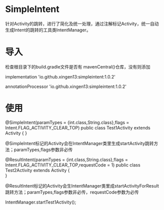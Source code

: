 # SimpleIntent

针对Activity的跳转，进行了简化及统一处理，通过注解标记Activity，统一自动生成Intent的跳转的工具类IntentManager。

# 导入
检查根目录下的build.gradle文件是否有 mavenCentral()仓库，没有则添加

implementation 'io.github.xingen13:simpleintent:1.0.2'


annotationProcessor 'io.github.xingen13:simpleintent:1.0.2'

# 使用

@SimpleIntent(paramTypes = {int.class,String.class},flags = Intent.FLAG_ACTIVITY_CLEAR_TOP)
public class Test1Activity extends Activity {
}


@SimpleIntent标记的Activity会在IntentManager类里生成startActivity跳转方法；paramTypes,flags参数非必传


@ResultIntent(paramTypes = {int.class,String.class},flags = Intent.FLAG_ACTIVITY_CLEAR_TOP,requestCode = 1)
public class Test2Activity extends Activity {  
}


@ResultIntent标记的Activity会生IntentManager类里成startActivityForResult跳转方法；paramTypes,flags参数非必传，requestCode参数为必传

IntentManager.startTest1Activity();



